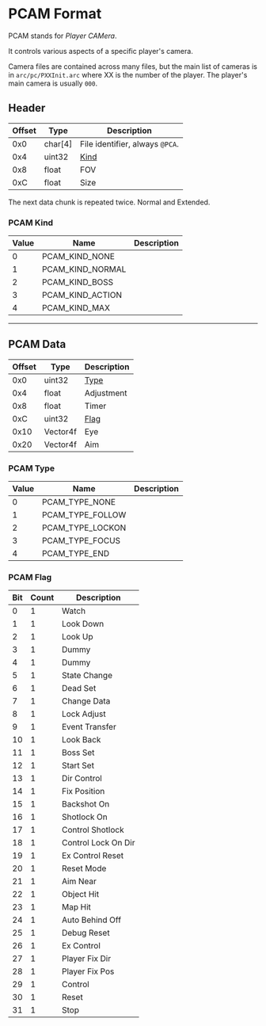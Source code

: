 # PCAM Format

PCAM stands for *Player CAMera*.

It controls various aspects of a specific player's camera.

Camera files are contained across many files, but the main list of cameras is in `arc/pc/PXXInit.arc` where XX is the number of the player.
The player's main camera is usually `000`.

## Header

| Offset | Type  | Description
|--------|-------|------------
| 0x0     | char[4]   | File identifier, always `@PCA`.
| 0x4     | uint32  | [Kind](#PCAM-Kind)
| 0x8     | float  | FOV
| 0xC     | float  | Size

The next data chunk is repeated twice. Normal and Extended.

### PCAM Kind

| Value | Name  | Description
|--------|-------|------------
| 0     | PCAM_KIND_NONE   | 
| 1     | PCAM_KIND_NORMAL   | 
| 2     | PCAM_KIND_BOSS   | 
| 3     | PCAM_KIND_ACTION   | 
| 4     | PCAM_KIND_MAX   | 

---

## PCAM Data

| Offset | Type  | Description
|--------|-------|------------
| 0x0     | uint32     | [Type](#PCAM-Type)
| 0x4     | float      | Adjustment
| 0x8     | float      | Timer
| 0xC     | uint32     | [Flag](#PCAM-Flag)
| 0x10    | Vector4f   | Eye
| 0x20    | Vector4f   | Aim

### PCAM Type

| Value | Name  | Description
|--------|-------|------------
| 0     | PCAM_TYPE_NONE   | 
| 1     | PCAM_TYPE_FOLLOW   | 
| 2     | PCAM_TYPE_LOCKON   | 
| 3     | PCAM_TYPE_FOCUS   | 
| 4     | PCAM_TYPE_END   | 

### PCAM Flag

| Bit | Count | Description 
|-----|-------|-------------
|  0 | 1 | Watch
|  1 | 1 | Look Down
|  2 | 1 | Look Up
|  3 | 1 | Dummy
|  4 | 1 | Dummy
|  5 | 1 | State Change
|  6 | 1 | Dead Set
|  7 | 1 | Change Data
|  8 | 1 | Lock Adjust
|  9 | 1 | Event Transfer
| 10 | 1 | Look Back
| 11 | 1 | Boss Set
| 12 | 1 | Start Set
| 13 | 1 | Dir Control
| 14 | 1 | Fix Position
| 15 | 1 | Backshot On
| 16 | 1 | Shotlock On
| 17 | 1 | Control Shotlock
| 18 | 1 | Control Lock On Dir
| 19 | 1 | Ex Control Reset
| 20 | 1 | Reset Mode
| 21 | 1 | Aim Near
| 22 | 1 | Object Hit
| 23 | 1 | Map Hit
| 24 | 1 | Auto Behind Off
| 25 | 1 | Debug Reset
| 26 | 1 | Ex Control
| 27 | 1 | Player Fix Dir
| 28 | 1 | Player Fix Pos
| 29 | 1 | Control
| 30 | 1 | Reset
| 31 | 1 | Stop